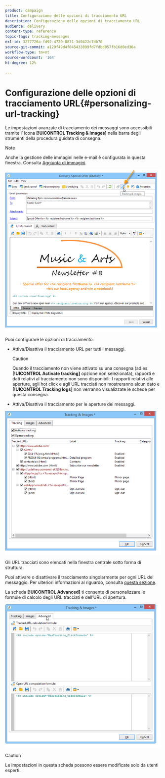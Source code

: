 ```yaml
---
product: campaign
title: Configurazione delle opzioni di tracciamento URL
description: Configurazione delle opzioni di tracciamento URL
audience: delivery
content-type: reference
topic-tags: tracking-messages
exl-id: 3277726a-fd92-4720-8871-3d0422c7db70
source-git-commit: a129f49d4f045433899fd7fdbd057fb16d0ed36a
workflow-type: tm+mt
source-wordcount: '164'
ht-degree: 12%

---
```


# Configurazione delle opzioni di tracciamento URL{#personalizing-url-tracking}

Le impostazioni avanzate di tracciamento dei messaggi sono accessibili tramite l’ icona **[!UICONTROL Tracking & Images]** nella barra degli strumenti della procedura guidata di consegna.

>[!NOTE]
>
>Anche la gestione delle immagini nelle e-mail è configurata in questa finestra. Consulta [Aggiunta di immagini](defining-the-email-content.md#adding-images).

![](assets/s_ncs_user_email_del_tracking_ico.png)

Puoi configurare le opzioni di tracciamento:

* Attiva/Disattiva il tracciamento URL per tutti i messaggi.

   >[!CAUTION]
   >
   >Quando il tracciamento non viene attivato su una consegna (ad es. **[!UICONTROL Activate tracking]** opzione non selezionata), rapporti e dati relativi al tracciamento non sono disponibili: I rapporti relativi alle aperture, agli hot click e agli URL tracciati non mostreranno alcun dato e **[!UICONTROL Tracking logs]** non verranno visualizzate le schede per questa consegna.

* Attiva/Disattiva il tracciamento per le aperture dei messaggi.

![](assets/s_ncs_user_email_del_tracking_param.png)

Gli URL tracciati sono elencati nella finestra centrale sotto forma di struttura.

Puoi attivare o disattivare il tracciamento singolarmente per ogni URL del messaggio. Per ulteriori informazioni al riguardo, consulta [questa sezione](how-to-configure-tracked-links.md).

La scheda **[!UICONTROL Advanced]** ti consente di personalizzare le formule di calcolo degli URL tracciati e dell’URL di apertura.

![](assets/s_ncs_user_email_del_tracking_param_adv.png)

>[!CAUTION]
>
>Le impostazioni in questa scheda possono essere modificate solo da utenti esperti.
